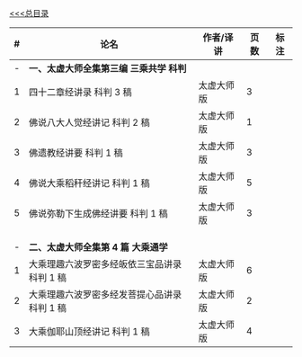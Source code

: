 [<<<总目录](./index.md)


|#|论名| 作者/译讲|页数|标注|
|-|-----------------------|---|--|--|
|-|**一、太虚大师全集第三编 三乘共学 科判**|| 
|1|四十二章经讲录 科判 3 稿 |太虚大师版 |3
|2|佛说八大人觉经讲记 科判 2 稿| 太虚大师版 |1
|3|佛遗教经讲要 科判 1 稿 |太虚大师版 |3
|4|佛说大乘稻秆经讲记 科判 1 稿| 太虚大师版 |5
|5|佛说弥勒下生成佛经讲要 科判 1 稿| 太虚大师版 |3
||
||
||
|-|**二、太虚大师全集第 4 篇 大乘通学**|| 
|1|大乘理趣六波罗密多经皈依三宝品讲录 科判 1 稿 |太虚大师版 |6|
|2|大乘理趣六波罗密多经发菩提心品讲录 科判 1 稿 |太虚大师版 |2|
|3|大乘伽耶山顶经讲记 科判 1 稿 |太虚大师版 |4|

